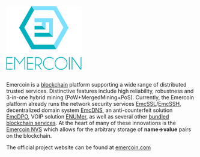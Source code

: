 <div style="overflow:hidden;"><img style="float:left;" src="../images/Logo_2017.png" alt="Emercoin logo" width="200"></div>
<br>


Emercoin is a [blockchain](https://en.wikipedia.org/wiki/Blockchain)
platform supporting a wide range of distributed trusted services.
Distinctive features include high reliability, robustness and 3-in-one
hybrid mining (PoW+MergedMining+PoS). Currently, the Emercoin platform
already runs the network security services
[EmcSSL](./Blockchain_Services/EmcSSL/EmcSSL_Introduction)/[EmcSSH](./Blockchain_Services/EmcSSH), decentralized
domain system [EmcDNS](./Blockchain_Services/EmcDNS/EmcDNS_Introduction), an anti-counterfeit solution
[EmcDPO](./Blockchain_Services/EmcDPO/EmcDPO_Introduction), VOIP solution [ENUMer](./Blockchain_Services/ENUMer),
as well as several other [bundled blockchain services](./Blockchain_Services/Introduction_to_Emercoin_Services). At the heart of many of these innovations is the [Emercoin
NVS](./Blockchain_Services/Emercoin_NVS) which allows for the arbitrary storage of **name-&gt;value** pairs on the blockchain.

The official project website can be found at
[emercoin.com](http://emercoin.com)
